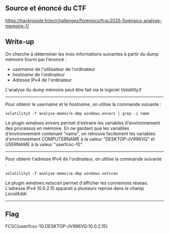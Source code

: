 ## Source et énoncé du CTF

<https://hackropole.fr/en/challenges/forensics/fcsc2025-forensics-analyse-memoire-1/>

## Write-up

On cherche à déterminer les trois informations suivantes à partir du dump mémoire fourni par l'énoncé :
* *username* de l'utilisateur de l'ordinateur
* *hostname* de l'ordinateur
* Adresse IPv4 de l'ordinateur

L'analyse du dump mémoire peut être fait via le logiciel *Volatility3*

---

Pour obtenir le *username* et le *hostname*, on utilise la commande suivante :

```console
volatility3 -f analyse-memoire.dmp windows.envars | grep -i name
```
Le plugin *windows.envars* permet d'extraire les variables d'environnement des processus en mémoire. En ne gardant que les variables d'environnement contenant "name", on retrouve facilement les variables d'environnement COMPUTERNAME à la valeur "DESKTOP-JV996VQ" et USERNAME à la valeur "userfcsc-10".

---

Pour obtenir l'adresse IPv4 de l'ordinateur, on utilise la commande suivante :

```console
volatility3 -f analyse-memoire.dmp windows.netscan
```
Le plugin *windows.netscan* permet d'afficher les connexions réseau. L'adresse IPv4 10.0.2.15 apparait à plusieurs reprise dans le champ *LocalAddr*.

---

## Flag
FCSC{userfcsc-10:DESKTOP-JV996VQ:10.0.2.15}